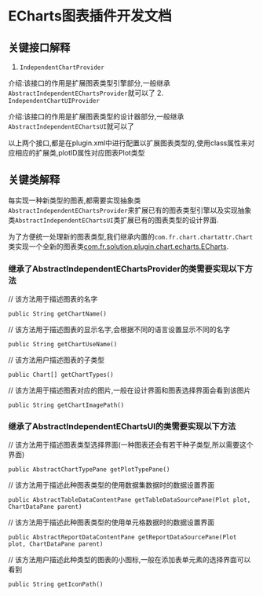 # ECharts图表插件开发文档

## 关键接口解释

1. `IndependentChartProvider`

介绍:该接口的作用是扩展图表类型引擎部分,一般继承`AbstractIndependentEChartsProvider`就可以了
2. `IndependentChartUIProvider`

介绍:该接口的作用是扩展图表类型的设计器部分,一般继承`AbstractIndependentEChartsUI`就可以了

以上两个接口,都是在plugin.xml中进行配置以扩展图表类型的,使用class属性来对应相应的扩展类,plotID属性对应图表Plot类型

## 关键类解释

每实现一种新类型的图表,都需要实现抽象类`AbstractIndependentEChartsProvider`来扩展已有的图表类型引擎以及实现抽象类`AbstractIndependentEChartsUI`类扩展已有的图表类型的设计界面.

为了方便统一处理新的图表类型,我们继承内置的`com.fr.chart.chartattr.Chart`类实现一个全新的图表类[com.fr.solution.plugin.chart.echarts.ECharts](document/echarts.md).

### 继承了AbstractIndependentEChartsProvider的类需要实现以下方法

// 该方法用于描述图表的名字

`public String getChartName()`

// 该方法用于描述图表的显示名字,会根据不同的语言设置显示不同的名字

`public String getChartUseName()`

// 该方法用户描述图表的子类型

`public Chart[] getChartTypes()`

// 该方法用于描述图表对应的图片,一般在设计界面和图表选择界面会看到该图片

`public String getChartImagePath()`

### 继承了AbstractIndependentEChartsUI的类需要实现以下方法

// 该方法用于描述图表类型选择界面(一种图表还会有若干种子类型,所以需要这个界面)

`public AbstractChartTypePane getPlotTypePane()`

// 该方法用于描述此种图表类型的使用数据集数据时的数据设置界面

`public AbstractTableDataContentPane getTableDataSourcePane(Plot plot, ChartDataPane parent)`

// 该方法用于描述此种图表类型的使用单元格数据时的数据设置界面

`public AbstractReportDataContentPane getReportDataSourcePane(Plot plot, ChartDataPane parent)`

// 该方法用户描述此种类型的图表的小图标,一般在添加表单元素的选择界面可以看到

`public String getIconPath()`
